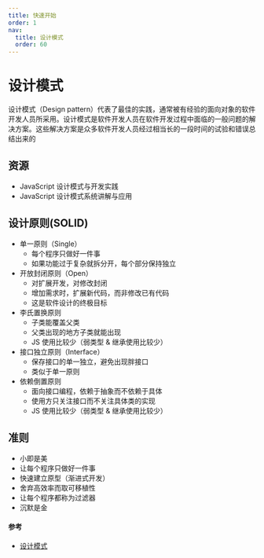 ```yaml
---
title: 快速开始
order: 1
nav:
  title: 设计模式
  order: 60
---
```


# 设计模式

设计模式（Design pattern）代表了最佳的实践，通常被有经验的面向对象的软件开发人员所采用。设计模式是软件开发人员在软件开发过程中面临的一般问题的解决方案。这些解决方案是众多软件开发人员经过相当长的一段时间的试验和错误总结出来的

## 资源

- JavaScript 设计模式与开发实践
- JavaScript 设计模式系统讲解与应用

## 设计原则(SOLID)

- 单一原则（Single）
  - 每个程序只做好一件事
  - 如果功能过于复杂就拆分开，每个部分保持独立
- 开放封闭原则（Open）
  - 对扩展开发，对修改封闭
  - 增加需求时，扩展新代码，而非修改已有代码
  - 这是软件设计的终极目标
- 李氏置换原则
  - 子类能覆盖父类
  - 父类出现的地方子类就能出现
  - JS 使用比较少（弱类型 & 继承使用比较少）
- 接口独立原则（Interface）
  - 保存接口的单一独立，避免出现胖接口
  - 类似于单一原则
- 依赖倒置原则
  - 面向接口编程，依赖于抽象而不依赖于具体
  - 使用方只关注接口而不关注具体类的实现
  - JS 使用比较少（弱类型 & 继承使用比较少）

## 准则

- 小即是美
- 让每个程序只做好一件事
- 快速建立原型（渐进式开发）
- 舍弃高效率而取可移植性
- 让每个程序都称为过滤器
- 沉默是金

#### 参考

- [设计模式](https://refactoringguru.cn/design-patterns/builder)

